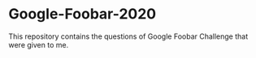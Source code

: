 # Google-Foobar-2020
This repository contains the questions of Google Foobar Challenge that were given to me.
